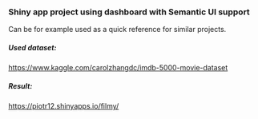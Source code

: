 ### Shiny app project using dashboard with Semantic UI support
Can be for example used as a quick reference for similar projects.

##### Used dataset:
https://www.kaggle.com/carolzhangdc/imdb-5000-movie-dataset

##### Result:
https://piotr12.shinyapps.io/filmy/

